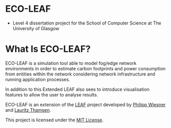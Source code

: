 # ECO-LEAF
* Level 4 dissertation project for the School of Computer Science at The University of Glasgow 

# What Is ECO-LEAF?
ECO-LEAF is a simulation tool able to model fog/edge network environments in order to estimate carbon footprints and power consumption from entities within the network considering network infrastructure and running application processes.

In addition to this Extended LEAF also sees to introduce visualisation features to allow the user to analyse results.

ECO-LEAF is an extension of the [LEAF](https://leaf.readthedocs.io/en/latest/) project developed by [Philipp Wiesner](https://github.com/birnbaum) and [Lauritz Thamsen](https://github.com/lauritzthamsen).

This project is licensed under the [MIT License](LICENSE).
